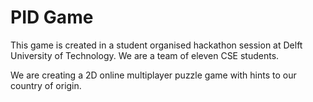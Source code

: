 # PID Game

This game is created in a student organised hackathon session at Delft
University of Technology. We are a team of eleven CSE students.

We are creating a 2D online multiplayer puzzle game with hints to our country
of origin.